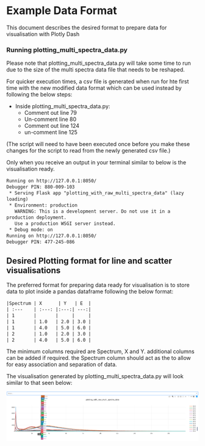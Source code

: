 # Example Data Format

This document describes the desired format to prepare data for visualisation with Plotly Dash

### Running plotting_multi_spectra_data.py

Please note that plotting_multi_spectra_data.py will take some time to run due to the size 
of the multi spectra data file that needs to be reshaped.

For quicker execution times, a csv file is generated when run for hte first time with the new 
modified data format which can be used instead by following the below steps:  
* Inside plotting_multi_spectra_data.py:
    * Comment out line 79
    * Un-comment line 80
    * Comment out line 124
    * un-comment line 125
    
(The script will need to have been executed once before you make these changes for the script to 
read from the newly generated csv file.)

Only when you receive an output in your terminal similar to below is the visualisation ready.

```
Running on http://127.0.0.1:8050/
Debugger PIN: 880-009-103
 * Serving Flask app "plotting_with_raw_multi_spectra_data" (lazy loading)
 * Environment: production
   WARNING: This is a development server. Do not use it in a production deployment.
   Use a production WSGI server instead.
 * Debug mode: on
Running on http://127.0.0.1:8050/
Debugger PIN: 477-245-086
```

## Desired Plotting format for line and scatter visualisations

The preferred format for preparing data ready for visualisation is to store data to plot inside a 
pandas dataframe following the below format:
```
|Spectrum | X      | Y   | E  |
| :---    | :---: |:---:| ---:|
| 1       |       |     |     |
| 1       | 1.0   | 2.0 | 3.0 |
| 1       | 4.0   | 5.0 | 6.0 |
| 2       | 1.0   | 2.0 | 3.0 |
| 2       | 4.0   | 5.0 | 6.0 |
```

The minimum columns required are Spectrum, X and Y. additional columns can be added if required. 
the Spectrum column should act as the to allow for easy association and separation of data. 

The visualisation generated by plotting_multi_spectra_data.py will look similar to that seen below:

![](raw_data_visualisation.png)
